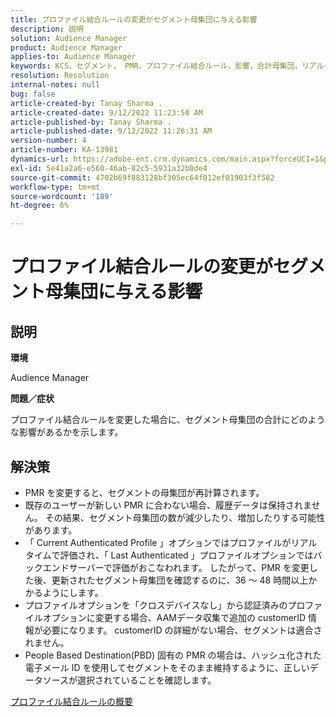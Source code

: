 ```yaml
---
title: プロファイル結合ルールの変更がセグメント母集団に与える影響
description: 説明
solution: Audience Manager
product: Audience Manager
applies-to: Audience Manager
keywords: KCS，セグメント， PMR，プロファイル結合ルール，影響，合計母集団，リアルタイム母集団，母集団，母集団，変更
resolution: Resolution
internal-notes: null
bug: false
article-created-by: Tanay Sharma .
article-created-date: 9/12/2022 11:23:50 AM
article-published-by: Tanay Sharma .
article-published-date: 9/12/2022 11:26:31 AM
version-number: 4
article-number: KA-13981
dynamics-url: https://adobe-ent.crm.dynamics.com/main.aspx?forceUCI=1&pagetype=entityrecord&etn=knowledgearticle&id=02c0eb5d-8d32-ed11-9db1-002248086735
exl-id: 5e41a2a6-e560-46ab-82c5-5931a32b0de4
source-git-commit: 4702b69f883128bf305ec64f012ef01903f3f582
workflow-type: tm+mt
source-wordcount: '189'
ht-degree: 6%

---
```


# プロファイル結合ルールの変更がセグメント母集団に与える影響

## 説明


<b>環境</b>

Audience Manager



<b>問題／症状</b>

プロファイル結合ルールを変更した場合に、セグメント母集団の合計にどのような影響があるかを示します。


## 解決策


- PMR を変更すると、セグメントの母集団が再計算されます。
- 既存のユーザーが新しい PMR に合わない場合、履歴データは保持されません。 その結果、セグメント母集団の数が減少したり、増加したりする可能性があります。
- 「 Current Authenticated Profile 」オプションではプロファイルがリアルタイムで評価され、「 Last Authenticated 」プロファイルオプションではバックエンドサーバーで評価がおこなわれます。 したがって、PMR を変更した後、更新されたセグメント母集団を確認するのに、36 ～ 48 時間以上かかるようにします。
- プロファイルオプションを「クロスデバイスなし」から認証済みのプロファイルオプションに変更する場合、AAMデータ収集で追加の customerID 情報が必要になります。 customerID の詳細がない場合、セグメントは適合されません。
- People Based Destination(PBD) 固有の PMR の場合は、ハッシュ化された電子メール ID を使用してセグメントをそのまま維持するように、正しいデータソースが選択されていることを確認します。




[プロファイル結合ルールの概要](https://experienceleague.adobe.com/docs/audience-manager/user-guide/features/profile-merge-rules/merge-rules-overview.html?lang=en)
